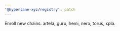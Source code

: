 ```yaml
---
'@hyperlane-xyz/registry': patch
---
```


Enroll new chains: artela, guru, hemi, nero, torus, xpla.
